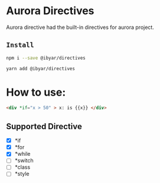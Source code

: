 # Aurora Directives

Aurora directive had the built-in directives for aurora project.

## `Install`

``` bash
npm i --save @ibyar/directives
```

``` bash
yarn add @ibyar/directives
```

# How to use:

```html
<div *if="x > 50" > x: is {{x}} </div>
```

## Supported Directive

- [x] *if
- [x] *for
- [x] *while
- [ ] *switch
- [ ] *class
- [ ] *style
